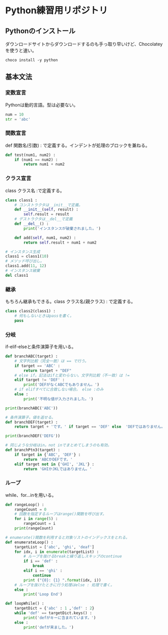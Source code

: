 # Python練習用リポジトリ

## Pythonのインストール

ダウンロードサイトからダウンロードするのも手っ取り早いけど、Chocolateyを使うと速い。

```
choco install -y python
```

## 基本文法

### 変数宣言
Pythonは動的言語。型は必要ない。

```python
num = 10
str = 'abc'
```

### 関数宣言
def 関数名(引数) : で定義する。インデントが処理のブロックを兼ねる。

```python
def test(num1, num2) :
    if (num1 == num2) :
        return num1 + num2
```

### クラス宣言
class クラス名 :で定義する。

```python
class class1 :
    # コンストラクタは__init__で定義。
    def __init__(self, result) :
        self.result = result
    # デストラクタは__del__で定義
    def __del__() :
        print('インスタンスが破棄されました。')

    def add(self, num1, num2) :
        return self.result + num1 + num2

# インスタンス生成
class1 = class1(10)
# メソッド呼び出し。
class1.add(11, 12)
# インスタンス破棄
del class1
```

### 継承
もちろん継承もできる。class クラス名(親クラス) : で定義する。

```python
class class2(class1) :
    # 何もしないときはpassを書く。
    pass
```

### 分岐
if-elif-elseと条件演算子を用いる。
```python
def branchABC(target) :
    # 文字列比較（完全一致）は == で行う。
    if target == 'ABC' :
        return target + "DEF"
    # else if。記法はifと変わらない。文字列比較（不一致）は !=
    elif target != 'DEF' :
        print('DEFがなくABCでもありません。')
    # if elifすべてに合致しない場合。 else :のみ
    else :
        print('不明な値が入力されました。')

print(branchABC('ABC'))

# 条件演算子。値を返せる。
def branchDEF(target) :
    return target + 'です。' if target == 'DEF' else  'DEFではありません。'

print(branchDEF('DEFG'))

# 同じような分岐はin。not inでまとめてしまうのも有効。
def branchPtn3(target) :
    if target in {'ABC', 'DEF'} :
        return 'ABCかDEFです。'
    elif target not in {'GHI', 'JKL'} :
        return 'GHIかJKLではありません。'

```

### ループ
while、for...inを用いる。
```python
def rangeLoop() :
    rangeCount = 0
    # 回数を指定するループはrange()関数を呼び出す。
    for i in range(5) :
        rangeCount = i
    print(rangeCount)

# enumerate()関数を利用すると対象リストのインデックスをとれる。
def enumerateLoop() :
    targetList = ['abc', 'ghi', 'deaf']
    for idx, i in enumerate(targetList) :
        # ループを抜けるbreakと繰り返しスキップのcontinue
        if i == 'def' :
            break
        elif i == 'ghi' :
            continue
        print ("{0}: {1} ".format(idx, i))
    # ループを抜けたときに行う処理はelse : 処理で書く。
    else :
        print('Loop End')

def loopWhile() :
    targetDict = {'abc' : 1 ,'def' : 2}
    while 'def' == targetDict.keys() :
        print('defがキーに含まれています。')
    else :
        print('defが来ました。')

```
